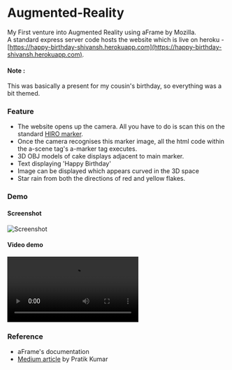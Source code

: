 # Augmented-Reality

My First venture into Augmented Reality using aFrame by Mozilla.  
A standard express server code hosts the website which is live on heroku - [https://happy-birthday-shivansh.herokuapp.com](https://happy-birthday-shivansh.herokuapp.com).

#### Note :
This was basically a present for my cousin's birthday, so everything was a bit themed.

### Feature
- The website opens up the camera. All you have to do is scan this on the standard [HIRO marker](https://jeromeetienne.github.io/AR.js/data/images/HIRO.jpg).
- Once the camera recognises this marker image, all the html code within the a-scene tag's a-marker tag executes.
- 3D OBJ models of cake displays adjacent to main marker.
- Text displaying 'Happy Birthday'
- Image can be displayed which appears curved in the 3D space
- Star rain from both the directions of red and yellow flakes.

### Demo

#### Screenshot
![Screenshot](https://raw.githubusercontent.com/utkarshsingh99/Augmented-Reality/master/screenshot.jpeg)

#### Video demo
![Video](https://raw.githubusercontent.com/utkarshsingh99/Augmented-Reality/master/demo.mp4)

### Reference
- aFrame's documentation
- [Medium article](https://medium.freecodecamp.org/how-to-wish-someone-happy-birthday-using-augmented-reality-3809776cb655) by Pratik Kumar

